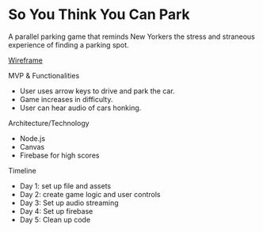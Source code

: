 # So You Think You Can Park

A parallel parking game that reminds New Yorkers the stress and straneous experience of finding a parking spot.


[Wireframe](https://wireframe.cc/gpDeId)

MVP & Functionalities
* User uses arrow keys to drive and park the car.
* Game increases in difficulty.
* User can hear audio of cars honking.

Architecture/Technology
* Node.js
* Canvas
* Firebase for high scores

Timeline
* Day 1: set up file and assets
* Day 2: create game logic and user controls
* Day 3: Set up audio streaming
* Day 4: Set up firebase
* Day 5: Clean up code

